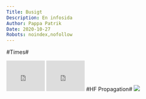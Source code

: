 ```yaml
---
Title: Busigt
Description: En infosida
Author: Pappa Patrik
Date: 2020-10-27
Robots: noindex,nofollow
---
```

#Times#
<iframe src="http://free.timeanddate.com/clock/i6dqejni/n101/tlfi27/fn2/tcccc/bo2/ts1/ta1" frameborder="0" width="100" height="80"></iframe>
<iframe src="http://free.timeanddate.com/clock/i6dqejni/tlfi27/fn2/tcccc/bo2/ts1/ta1" frameborder="0" width="100" height="80"></iframe>
#HF Propagation#
<a href="http://www.hamqsl.com/solar.html" title="Click to add Solar-Terrestrial Data to your website!"><img src="http://www.hamqsl.com/solarvhf.php"></a>


